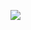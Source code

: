 ![](https://pixel-profile-ebon.vercel.app/api/github-stats?username=KarasuShin&screen_effect=true&pixelate_avatar=true&theme=monica&theme=monica&color=%23ffffffFF)
